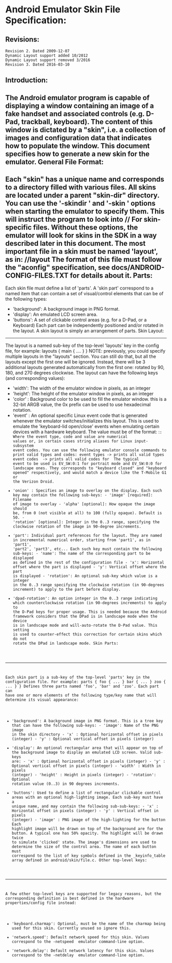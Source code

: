 Android Emulator Skin File Specification:
=========================================
Revisions:
----------
    Revision 2. Dated 2009-12-07
    Dynamic Layout support added 10/2012
    Dynamic Layout support removed 3/2016
    Revision 3. Dated 2016-03-10
Introduction:
-------------
The Android emulator program is capable of displaying a window containing
an image of a fake handset and associated controls (e.g. D-Pad, trackball,
keyboard).
The content of this window is dictated by a "skin", i.e. a collection of
images and configuration data that indicates how to populate the window.
This document specifies how to generate a new skin for the emulator.
General File Format:
--------------------
Each "skin" has a unique name and corresponds to a directory filled with
various files. All skins are located under a parent "skin-dir" directory.
You can use the '-skindir <path>' and '-skin <name>' options when starting
the emulator to specify them. This will instruct the program to look into
    <path>/<name>/
For skin-specific files. Without these options, the emulator will look for
skins in the SDK in a way described later in this document.
The most important file in a skin must be named 'layout', as in:
   <path>/<name>/layout
The format of this file must follow the "aconfig" specification, see
docs/ANDROID-CONFIG-FILES.TXT for details about it.
Parts:
----------------
Each skin file must define a list of 'parts'.
A 'skin part' correspond to a named item that can contain a set of
visual/control elements that can be of the following types:
 - 'background': A background image in PNG format.
 - 'display': An emulated LCD screen area.
 - 'buttons': A set of clickable control areas (e.g. for a D-Pad, or
              a Keyboard)
Each part can be independently positioned and/or rotated in the layout.
A skin layout is simply an arrangement of parts.
Skin Layout:
-------------
The layout is a named sub-key of the top-level 'layouts' key in the
config file, for example:
    layouts {
        main {
            ....
        }
    }
NOTE: previously, you could specify multiple layouts in the "layouts" section.
You can still do that, but all the layouts except the first one will be ignored.
Instead, there will be 3 additional layouts generated automatically from the first one:
rotated by 90, 180, and 270 degrees clockwise.
The layout can have the following keys (and corresponding values):
- 'width': The width of the emulator window in pixels, as an integer
- 'height': The height of the emulator window in pixels, as an integer
- 'color' : Background color to be used to fill the emulator window.
            this is a 32-bit ARGB value, the 0x prefix can be used to
            use hexadecimal notation.
- 'event' : An optional specific Linux event code that is generated whenever
            the emulator switches/initializes this layout. This is used to
            emulate the 'keyboard-lid open/close' events when emulating
            certain devices with a hardware keyboard.
            The value must be of the format:
                 <type>:<code>:<value>
            Where the event type, code and value are numerical values or,
            in certain cases string aliases for Linux input-subsystem event
            codes. You can use the following emulator console commands to
            print valid types and codes:
                event types         -> prints all valid types
                event codes <type>  -> prints all valid codes for <type>
            The typical event to be used is EV_SW:0:1 for portrait mode
            and EV_SW:0:0 for landscape ones. They corresponds to "keyboard
            closed" and "keyboard opened" respectively, and would match a
            device like the T-Mobile G1 or the Verizon Droid.
- 'onion' : Specifies an image to overlay on the display. Each such key may
            contain the following sub-keys:
            - 'image' [required]: Filename of image to overlay
            - 'alpha' [optional]: How opaque the image should be, from 0 (not
              visible at all) to 100 (fully opaque). Default is 50.
            - 'rotation' [optional]: Integer in the 0..3 range, specifying the
              clockwise rotation of the image in 90-degree increments.
- 'part<n>': Individual part references for the layout. They are named
             in incremental numerical order, starting from 'part1', as in
             'part1', 'part2', 'part3', etc...
             Each such key must contain the following sub-keys:
               - 'name': The name of the corresponding part to be displayed
                         as defined in the rest of the configuration file
               - 'x':  Horizontal offset where the part is displayed
               - 'y':  Vertical offset where the part is displayed
               - 'rotation': An optional sub-key which value is a integer
                             in the 0..3 range specifying the clockwise
                             rotation (in 90-degrees increment) to apply to
                             the part before display.
- 'dpad-rotation':
             An option integer in the 0..3 range indicating which
             counterclockwise rotation (in 90-degrees increments) to apply to
             the D-Pad keys for proper usage.
             This is needed because the Android framework considers that
             the DPad is in landscape mode when the device is in landscape
             mode and will-auto-rotate the D-Pad value. This setting is used
             to counter-effect this correction for certain skins which
             do not rotate the DPad in landscape mode.
Skin Parts:
-----------
Each skin part is a sub-key of the top-level 'parts' key in the configuration
file. For example:
    parts {
        foo {
            ...
        }
        bar {
            ...
        }
        zoo {
            ...
        }
    }
Defines three parts named 'foo', 'bar' and 'zoo'.
Each part can have one or more elements of the following type/key name that
will determine its visual appearance:
- 'background':
        A background image in PNG format. This is a tree key that can
        have the following sub-keys:
            - 'image':  Name of the PNG image in the skin directory
            - 'x'    :  Optional horizontal offset in pixels (integer)
            - 'y'    :  Optional vertical offset in pixels (integer)
- 'display':
        An optional rectangular area that will appear on top of the
        background image to display an emulated LCD screen. Valid sub-keys
        are:
            - 'x'       : Optional horizontal offset in pixels (integer)
            - 'y'       : Optional vertical offset in pixels (integer)
            - 'width'   : Width in pixels (integer)
            - 'height'  : Height in pixels (integer)
            - 'rotation': Optional rotation value (0..3) in 90 degrees
                          increments.
- 'buttons':
        Used to define a list of rectangular clickable control areas with
        an optional high-lighting image. Each sub-key must have a unique
        name, and may contain the following sub-sub-keys:
            - 'x'       : Horizontal offset in pixels (integer)
            - 'y'       : Vertical offset in pixels (integer)
            - 'image'   : PNG image of the high-lighting for the button
        Each highlight image will be drawn on top of the background are for
        the button. A typical one has 50% opacity. The highlight will be drawn
        twice to simulate 'clicked' state.
        The image's dimensions are used to determine the size of the control
        area.
        The name of each button must correspond to the list of key symbols
        defined in the _keyinfo_table array defined in android/skin/file.c.
Other top-level keys:
---------------------
A few other top-level keys are supported for legacy reasons, but the
corresponding definition is best defined in the hardware properties/config
file instead:
- 'keyboard.charmap':
    Optional, must be the name of the charmap being used for this
    skin. Currently unused so ignore this.
- 'network.speed':
    Default network speed for this skin. Values correspond to the
    -netspeed <speed> emulator command-line option.
- 'network.delay':
    Default network latency for this skin. Values correspond to the
    -netdelay <delay> emulator command-line option.